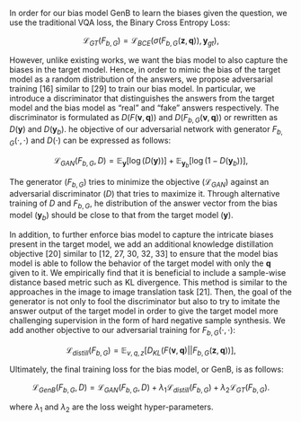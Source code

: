 In order for our bias model GenB to learn the biases given the question, we use the traditional VQA loss, the Binary Cross Entropy Loss:

$$\mathcal{L}_{GT}(F_{b, G}) = \mathcal{L}_{BCE}(\sigma(F_{b, G}(\mathbf{z}, \mathbf{q})), \mathbf{y}_{gt}),
$$

However, unlike existing works, we want the bias model to also capture the biases in the target model. Hence, in order to mimic the bias of the target model as a random distribution of the answers, we propose adversarial training [16] similar to [29] to train our bias model. In particular, we introduce a discriminator that distinguishes the answers from the target model and the bias model as “real” and “fake” answers respectively. The discriminator is formulated as $D(F(\mathbf{v}, \mathbf{q}))$ and $D(F_{b,G}(\mathbf{v}, \mathbf{q}))$ or rewritten as $D(\mathbf{y})$ and $D(\mathbf{y}_b)$. he objective of our adversarial network with generator $F_{b,G}(\cdot, \cdot)$ and $D(\cdot)$ can be expressed as follows:

$$
\mathcal{L}_{GAN}(F_{b, G}, D) = \mathbb{E}_{\mathbf{y}}\left [ \log \left ( D\left (\mathbf{y}\right )\right )\right ] + \mathbb{E}_{\mathbf{y}_b}\left [ \log \left (1- D\left (\mathbf{y}_b\right )\right )\right ],
$$

The generator ($F_{b,G}$) tries to minimize the objective ($\mathcal{L}_{GAN}$) against an adversarial discriminator ($D$) that tries to maximize it. Through alternative training of $D$ and $F_{b,G}$, he distribution of the answer vector from the bias model ($\mathbf{y}_b$) should be close to that from the target model ($\mathbf{y}$).

In addition, to further enforce bias model to capture the intricate biases present in the target model, we add an additional knowledge distillation objective [20] similar to [12, 27, 30, 32, 33] to ensure that the model bias model is able to follow the behavior of the target model with only the $\mathbf{q}$ given to it. We empirically find that it is beneficial to include a sample-wise distance based metric such as KL divergence. This method is similar to the approaches in the image to image translation task [21]. Then, the goal of the generator is not only to fool the discriminator but also to try to imitate the answer output of the target model in order to give the target model more challenging supervision in the form of hard negative sample synthesis. We add another objective to our adversarial training for $F_{b,G}(\cdot, \cdot)$:

$$
\mathcal{L}_{distill}(F_{b, G}) = \mathbb{E}_{v, q, z}\left [ D_{KL} \left (F(\mathbf{v}, \mathbf{q}) || F_{b, G}(\mathbf{z}, \mathbf{q})\right )\right ],
$$

Ultimately, the final training loss for the bias model, or GenB, is as follows:

$$
\mathcal{L}_{GenB}(F_{b, G}, D) = \mathcal{L}_{GAN}(F_{b, G}, D) + \lambda_1 \mathcal{L}_{distill}(F_{b, G}) + \lambda_2 \mathcal{L}_{GT}(F_{b, G}).
$$

where $\lambda_1$ and $\lambda_2$ are the loss weight hyper-parameters.
